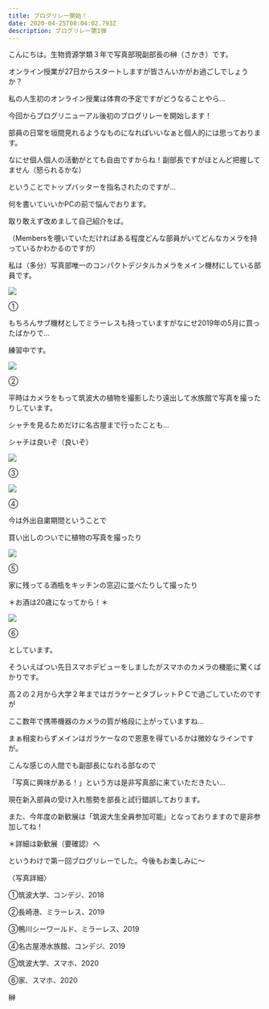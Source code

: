 ```yaml
---
title: ブログリレー開始！
date: 2020-04-25T08:04:02.793Z
description: ブログリレー第1弾
---
```

<!--StartFragment-->

こんにちは。生物資源学類３年で写真部現副部長の榊（さかき）です。

オンライン授業が27日からスタートしますが皆さんいかがお過ごしでしょうか？

私の人生初のオンライン授業は体育の予定ですがどうなることやら…

今回からブログリニューアル後初のブログリレーを開始します！

部員の日常を垣間見れるようなものになればいいなぁと個人的には思っております。

なにせ個人個人の活動がとても自由ですからね！副部長ですがほとんど把握してません（怒られるかな）

ということでトップバッターを指名されたのですが…

何を書いていいかPCの前で悩んでおります。

取り敢えず改めまして自己紹介をば。

（Membersを覗いていただければある程度どんな部員がいてどんなカメラを持っているかわかるのですが）

私は（多分）写真部唯一のコンパクトデジタルカメラをメイン機材にしている部員です。

![](https://lh3.googleusercontent.com/8ZU4rbbH-xo27nJeY2NEP1lzcP6obJvU8ElZ974-9944UAuYsIRU_NfH3PG5PNY2c1ZNzW3N02N08cbhjOUvakHFIlJWqR94EfMu8ih5zxVPjCsHh3w-56799uydoYj6zpzgl9B-)

①

もちろんサブ機材としてミラーレスも持っていますがなにせ2019年の5月に買ったばかりで…

練習中です。

![](https://lh4.googleusercontent.com/R4dvyaFH792tekfQhe0f0rkRdZq-GquF-JrXGrbYdRyFh1q6vReQY8jACuomidkfEVij1kvfFt1MnCQzvdal8GKFbgJJMIRcOsK_Ewt4544yPMz430CtUeMoWqdHUcH1vJ0UxS4V)

②

平時はカメラをもって筑波大の植物を撮影したり遠出して水族館で写真を撮ったりしています。

シャチを見るためだけに名古屋まで行ったことも…

シャチは良いぞ（良いぞ）

![](https://lh3.googleusercontent.com/dOllDmOU4cAwV6DvAfjqhAl9PEWIlb-jH0VWHYzLxFPVlWsfH9AbpFhQkY4ahhnu1JSlxWTMfb_uuwVSfkCapYyegxJjjIbA5AdbabEypaCtqxV4hjGG0iLYmAbu5o-gUDukmidQ)

③

![](https://lh4.googleusercontent.com/FhHD3Vqi43wIEMEri3vjwHWtc_ZDxfXWiY9Eyc_511AcmL4aaxipvT3-GBVPljAPWyy9SVGLqW_jv74uXaEP_KjwsAgszpI50MpiddxK8fKY72-ZJ9VtPwdaIAI9Oxsnf94lQoOg)

④

今は外出自粛期間ということで

買い出しのついでに植物の写真を撮ったり

![](https://lh4.googleusercontent.com/QdGBPumzh4g2A4FKLPe8LshrM-DOC3Th5tDeh4Ehj9f8Z0GDDYtAxFkP9wzKFDlDh0z9JswWrAk7Cv-49OVzTjDQOmTJd7Fp4kktxcvivph8mzz-pqawJffttDJCYo5DJwb-u_l4)

⑤

家に残ってる酒瓶をキッチンの窓辺に並べたりして撮ったり

＊お酒は20歳になってから！＊

![](https://lh3.googleusercontent.com/ro2I797PkX0dSmpoYPA6BzREy89erM35DoTkRufbYDwoI6SfpwM8CNtj7JBL6GI0492-BXHS5gnbMruOQtkNvLTEo3LJGOb8Wo4R5CIHP1fu9tXLDYlM5MzozLPhTjstPGGnyk-x)

⑥

としています。

そういえばつい先日スマホデビューをしましたがスマホのカメラの機能に驚くばかりです。

高２の２月から大学２年まではガラケーとタブレットＰＣで過ごしていたのですが

ここ数年で携帯機器のカメラの質が格段に上がっていますね…

まぁ相変わらずメインはガラケーなので恩恵を得ているかは微妙なラインですが。

こんな感じの人間でも副部長になれる部なので

「写真に興味がある！」という方は是非写真部に来ていただきたい…

現在新入部員の受け入れ態勢を部長と試行錯誤しております。

また、今年度の新歓展は「筑波大生全員参加可能」となっておりますので是非参加してね！

＊詳細は新歓展（要確認）へ

というわけで第一回ブログリレーでした。今後もお楽しみに～

〈写真詳細〉

①筑波大学、コンデジ、2018

②長崎港、ミラーレス、2019

③鴨川シーワールド、ミラーレス、2019

④名古屋港水族館、コンデジ、2019

⑤筑波大学、スマホ、2020

⑥家、スマホ、2020

榊

<!--EndFragment-->